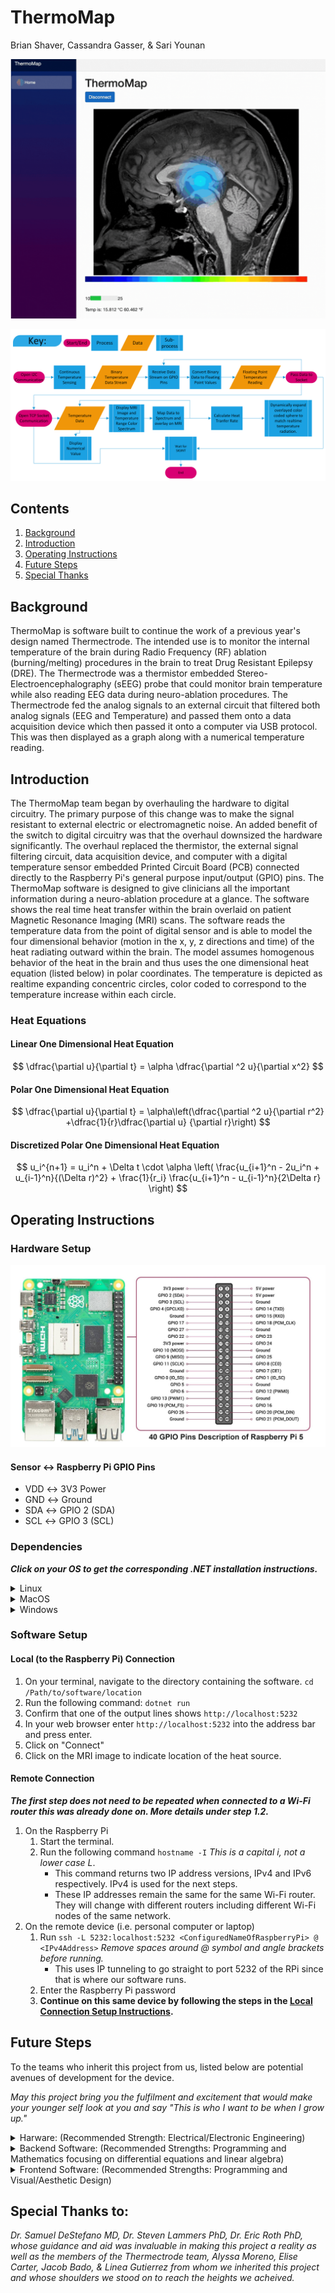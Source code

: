 # ThermoMap
Brian Shaver, Cassandra Gasser, & Sari Younan

![Software GIF](https://github.com/sayounan/ThermoMap/blob/main/Media/README%20Media/Software%20Demo.gif)

![UML](https://github.com/sayounan/ThermoMap/blob/main/Media/README%20Media/UML%20Diagram.png)

## Contents
1. [Background](#Background)
2. [Introduction](#Introduction)
3. [Operating Instructions](#Operating-Instructions)
4. [Future Steps](#Future-Steps)
5. [Special Thanks](#Special-Thanks-to)

## Background
ThermoMap is software built to continue the work of a previous year's design named Thermectrode. The intended use is to
monitor the internal temperature of the brain during Radio Frequency (RF) ablation (burning/melting) procedures in the 
brain to treat Drug Resistant Epilepsy (DRE). The Thermectrode was a thermistor embedded Stereo-Electroencephalography 
(sEEG) probe that could monitor brain temperature while also reading EEG data during neuro-ablation procedures. The 
Thermectrode fed the analog signals to an external circuit that filtered both analog signals (EEG and Temperature) and 
passed them onto a data acquisition device which then passed it onto a computer via USB protocol. This was then 
displayed as a graph along with a numerical temperature reading. 
## Introduction
The ThermoMap team began by overhauling the hardware to digital circuitry. The primary purpose of this change was to 
make the signal resistant to external electric or electromagnetic noise. An added benefit of the switch to digital 
circuitry was that the overhaul downsized the hardware significantly. The overhaul replaced the thermistor, the external
signal filtering circuit, data acquisition device, and computer with a digital temperature sensor embedded Printed 
Circuit Board (PCB) connected directly to the Raspberry Pi's general purpose input/output (GPIO) pins. The ThermoMap 
software is designed to give clinicians all the important information during a neuro-ablation procedure at a glance. The
software shows the real time heat transfer within the brain overlaid on patient Magnetic Resonance Imaging (MRI) scans. 
The software reads the temperature data from the point of digital sensor and is able to model the four dimensional 
behavior (motion in the x, y, z directions and time) of the heat radiating outward within the brain. The model assumes 
homogenous behavior of the heat in the brain and thus uses the one dimensional heat equation (listed below) in polar 
coordinates. The temperature is depicted as realtime expanding concentric circles, color coded to correspond to the 
temperature increase within each circle.

### Heat Equations
#### Linear One Dimensional Heat Equation 
$$
\dfrac{\partial u}{\partial t} = \alpha \dfrac{\partial ^2 u}{\partial x^2}
$$
#### Polar One Dimensional Heat Equation 
$$
\dfrac{\partial u}{\partial t} = \alpha\left(\dfrac{\partial ^2 u}{\partial r^2} +\dfrac{1}{r}\dfrac{\partial u}
{\partial r}\right)
$$
#### Discretized Polar One Dimensional Heat Equation
$$
u_i^{n+1} = u_i^n + \Delta t \cdot \alpha \left( \frac{u_{i+1}^n - 2u_i^n + u_{i-1}^n}{(\Delta r)^2} + \frac{1}{r_i} 
\frac{u_{i+1}^n - u_{i-1}^n}{2\Delta r} \right)
$$

## Operating Instructions
### Hardware Setup
![Raspberry Pi GPIO Pinout](https://github.com/sayounan/ThermoMap/blob/main/Media/README%20Media/Raspberry-Pi-5-Pinout-.jpg)

#### Sensor &harr; Raspberry Pi GPIO Pins
* VDD &harr; 3V3 Power
* GND &harr; Ground
* SDA &harr; GPIO 2 (SDA)
* SCL &harr; GPIO 3 (SCL)

### Dependencies

***Click on your OS to get the corresponding .NET installation instructions.***

<details><summary>Linux</summary><blockquote>

***Ensure ssh is enabled before proceeding.***

Install .NET:
```angular2html
curl -sSL https://dot.net/v1/dotnet-install.sh | bash /dev/stdin --channel STS
```

Simplify Path Resolution:
```angular2html
echo 'export DOTNET_ROOT=$HOME/.dotnet' >> ~/.bashrc
echo 'export PATH=$PATH:$HOME/.dotnet' >> ~/.bashrc
source ~/.bashrc
```

Verify .NET Installation:
```angular2html
dotnet --version
```
</blockquote></details>

<details><summary>MacOS</summary><blockquote>

[![Button Icon]][Link]

[Link]: https://dotnet.microsoft.com/en-us/download/dotnet/8.0
[Button Icon]: https://img.shields.io/badge/Installation-EF2D5E?style=for-the-badge&logoColor=white&logo=DocuSign

</blockquote></details>

<details><summary>Windows</summary><blockquote>

[![Button Icon]][Link]

[Link]: https://dotnet.microsoft.com/en-us/download/dotnet/8.0
[Button Icon]: https://img.shields.io/badge/Installation-EF2D5E?style=for-the-badge&logoColor=white&logo=DocuSign

</blockquote></details>

### Software Setup
#### Local (to the Raspberry Pi) Connection
1. On your terminal, navigate to the directory containing the software. ```cd /Path/to/software/location```
2. Run the following command: ```dotnet run```
3. Confirm that one of the output lines shows ```http://localhost:5232```
4. In your web browser enter ```http://localhost:5232``` into the address bar and press enter.
5. Click on "Connect"
6. Click on the MRI image to indicate location of the heat source.

#### Remote Connection
***The first step does not need to be repeated when connected to a Wi-Fi router this was already done on. More details 
under step 1.2.***
1. On the Raspberry Pi
   1. Start the terminal.
   2. Run the following command ```hostname -I``` *This is a capital i, not a lower case L*.
      * This command returns two IP address versions, IPv4 and IPv6 respectively. IPv4 is used for the next steps.
      * These IP addresses remain the same for the same Wi-Fi router. They will change with different routers including 
      different Wi-Fi nodes of the same network.
2. On the remote device (i.e. personal computer or laptop)
   1. Run ```ssh -L 5232:localhost:5232 <ConfiguredNameOfRaspberryPi> @ <IPv4Address>``` *Remove spaces around @ symbol 
    and angle brackets before running.*
      * This uses IP tunneling to go straight to port 5232 of the RPi since that is where our software runs.
   2. Enter the Raspberry Pi password
   3. **Continue on this same device by following the steps in the 
   [Local Connection Setup Instructions](#Local-to-the-Raspberry-Pi-Connection).**

## Future Steps
To the teams who inherit this project from us, listed below are potential avenues of development for the device.

*May this project bring you the fulfilment and excitement that would make your younger self look at you and say "This is who I want to be when I grow up."*

<details><summary>Harware: (Recommended Strength: Electrical/Electronic Engineering)</summary><blockquote>
<p>
The components currently being used, incorporated into the build are small enough, with the exception of the AS6221, to
fit inside the SEEG probe (0.8 mm internal diameter) built by the Thermectrode team. Your task would be to replace the 
AS6221 (1.490 x 1.020 x 0.600 mm) with a slightly smaller digital temperature sensor while also maintaining the same 
temperature reading accuracy and incorporate it into the SEEG built by the Thermectrode team. You are essentially tasked
with combining the two products you have inherited into one.
</p>
<p>
<i>We recommend this task for BS or MS students in Bioengineering or Electrical Engineering with access to a PCB 
fabrication and assembly facility/facilities.</i>
</p>
</blockquote></details>

<details><summary>Backend Software: (Recommended Strengths: Programming and Mathematics focusing on differential 
equations and linear algebra)</summary><blockquote>
<p>
Currently the software uses the One Dimensional Heat Equation in polar coordinates listed above. Here you can choose one 
of two tasks. Your task would be to either 1. use a more accurate mathematical model of the thermodynamics of the brain 
and put it into this software or 2. increase accuracy by rewriting the code to continue to perform at smaller time 
steps. The current code causes a mathematical divergence towards ±∞ at smaller time steps. One promising method is 
implementing a Backward Euler Scheme or other vectorizations of the One Dimensional Heat Equation.
</p>
<p>
<i>We recommend this task for BS, MS, or PhD students in Bioengineering, Computer Science, Mathematics, or Material</i> 
Science.
</p>
</blockquote></details>

<details><summary>Frontend Software: (Recommended Strengths: Programming and Visual/Aesthetic Design)</summary><blockquote>
<p>
Currently the software looks fairly basic and needs to be started from the terminal and ran on a web browser. Your task
here would be to streamline the operation of the software such as by making it compilable into a .app .exe or .deb that 
the user simply has to click to use. That way it does not require use of a terminal and/or web browser to operate. When 
that is complete you would have to redesign the UI to make it more visually appealing, easier to use, and logically 
designed for its use case and use setting.
</p>
<p>
<i>We recommend this task for BS students in Bioengineering or either BS or BA students in Computer Science.</i>
</p>
</blockquote></details>

## Special Thanks to:
*Dr. Samuel DeStefano MD, Dr. Steven Lammers PhD, Dr. Eric Roth PhD, whose guidance and aid was invaluable in making 
this project a reality as well as the members of the Thermectrode team, Alyssa Moreno, Elise Carter, Jacob Bado, & Linea
Gutierrez from whom we inherited this project and whose shoulders we stood on to reach the heights we acheived.*
